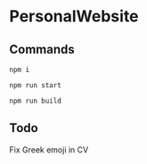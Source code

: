 # PersonalWebsite

## Commands
```
npm i

npm run start

npm run build
```

## Todo
Fix Greek emoji in CV
